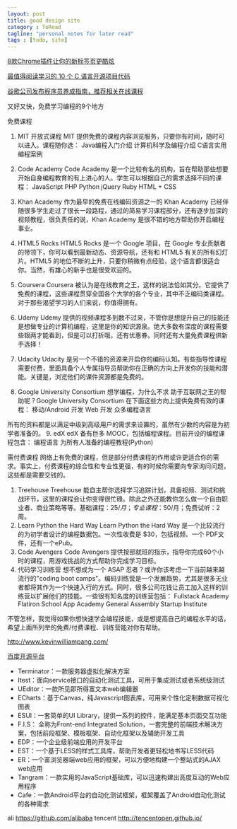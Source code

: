 ```yaml
---
layout: post
title: good design site
category : ToRead
tagline: "personal notes for later read"
tags : [todo, site]
---
```


[8款Chrome插件让你的新标签页更酷炫](http://www.iteye.com/news/29778)

[最值得阅读学习的 10 个 C 语言开源项目代码](http://www.iteye.com/news/29665)

[谷歌公司发布程序员养成指南，推荐相关在线课程](http://www.iteye.com/news/29745)

又好又快，免费学习编程的9个地方


免费课程 
1. MIT 开放式课程 
MIT 提供免费的课程内容浏览服务，只要你有时间，随时可以进入。课程随你选： 
Java编程入门介绍
计算机科学及编程介绍
C语言实用编程案例

2. Code Academy 
Code Academy 是一个比较有名的机构，旨在帮助那些想要开始自身编程教育的有上进心的人。学生可以根据自己的需求选择不同的课程： 
JavaScript
PHP
Python
jQuery
Ruby
HTML + CSS

3. Khan Academy 
作为最早的免费在线编码资源之一的 Khan Academy 已经伴随很多学生走过了很长一段路程，通过的简易学习课程部分，还有逐步加深的视频教程，很负责任的说，Khan Academy 是很不错的地方帮助你开启编程事业。 
4. HTML5 Rocks 
HTML5 Rocks 是一个 Google 项目，在 Google 专业贡献者的带领下，你可以看到最新动态、资源导航，还有和 HTML5 有关的所有幻灯片。HTML5 的地位不断的上升，只要你稍微有点经验，这个语言都很适合你。当然，有雄心的新手也是很受欢迎的。 
5. Coursera 
Coursera 被认为是在线教育之王，这样的说法恰如其分。它提供了免费的课程，这些课程贯穿全国各个大学的各个专业，其中不乏编码类课程。对于那些渴望学习的人们来说，你值得拥有。 
6. Udemy 
Udemy 提供的视频课程多到数不过来，不管你是想提升自己的技能还是想做专业的计算机编程，这里是你的知识源泉。绝大多数有深度的课程需要些银两才能看到，但是可以打折哦，还有优惠券。同时还有大量免费课程供新手选择！ 
7. Udacity 
Udacity 是另一个不错的资源来开启你的编码认知。有些指导性课程需要付费，里面具备个人专属指导员帮助你在正确的方向上开发你的技能和潜能。关键是，浏览他们的课件资源都是免费的。 
8. Google University Consortium 
想学编程，为什么不求 助于互联网之王的帮助呢？Google University Consortium 在下面这些方向上提供免费有效的课程： 
移动/Android 开发
Web 开发
众多编程语言

所有的资料都是以满足中级到高级用户的需求来设置的，虽然有少数的内容是为初学者准备的。 
9. edX 
edX 备有巨多 MOOC，包括编程课程。目前开设的编程课程包含： 
编程语言
为所有人准备的编程教程(Python)

需付费课程 
网络上有免费的课程，但是部分付费课程的作用或许更适合你的需求。事实上，付费课程的综合性和专业性更强，有的时候你需要向专家询问问题，这些都是需要交钱的。 
1. Treehouse 
Treehouse 能自主帮你选择学习追踪计划，具备视频、测试和挑战环节，这里的课程会让你变得很忙碌。除此之外还能教你怎么做一个自由职业者、商业策略等等。基础课程：$25/月；专业课程：$50/月；免费试听：2周。 
2. Learn Python the Hard Way 
Learn Python the Hard Way 是一个比较流行的为初学者设计的编程数据包。一次性收费是 $30，包括视频、一个 PDF文件，还有一个ePub。 
3. Code Avengers 
Code Avengers 提供按部就班的指示，指导你完成60个小时的课程，用游戏挑战的方式帮助你完成学习目标。 
4. 代码学习训练营 
想不想成为一个 ASAP 忍者？或许你该考虑一下当前越来越流行的"coding boot camps"。编码训练营是一个发展趋势，尤其是很多无业者都将其作为一个快速入行的方式。同时，很多公司花钱让员工加入这样的训练营以扩展他们的技能。一些很有知名度的训练营包括： 
Fullstack Academy
Flatiron School
App Academy
General Assembly
Startup Institute

不管怎样，我觉得如果你想快速学会编程技能，或是想提高自己的编程水平的话，希望上面所列举的免费/付费课程、训练营能对你有帮助。 














http://www.kevinwilliampang.com/


[百度开源平台](http://oss.baidu.com/)

* Terminator：一款服务器虚拟化解决方案
* Itest：面向service接口的自动化测试工具，可用于集成测试或者系统级测试
* UEditor：一款所见即所得富文本web编辑器
* ECharts：基于Canvas，纯Javascript图表库，可用来个性化定制数据可视化图表
* ESUI：一套简单的UI Library，提供一系列的控件，能满足基本页面交互功能
* F.I.S： 全称为Front-end Integrated Solution，一套完整的前端技术解决方案，包括前段框架、模板框架、自动化框架以及辅助开发工具
* EDP：一个企业级前端应用的开发平台
* EST：一个基于LESS的样式工具库，帮助开发者更轻松地书写LESS代码
* ER：一个富浏览器端web应用的框架，可以方便地构建一个整站式的AJAX web应用
* Tangram：一款实用的JavaScript基础库，可以迅速构建出高度互动的Web应用程序
* Cafe：一款Android平台的自动化测试框架，框架覆盖了Android自动化测试的各种需求

ali https://github.com/alibaba
tencent http://tencentopen.github.io/





